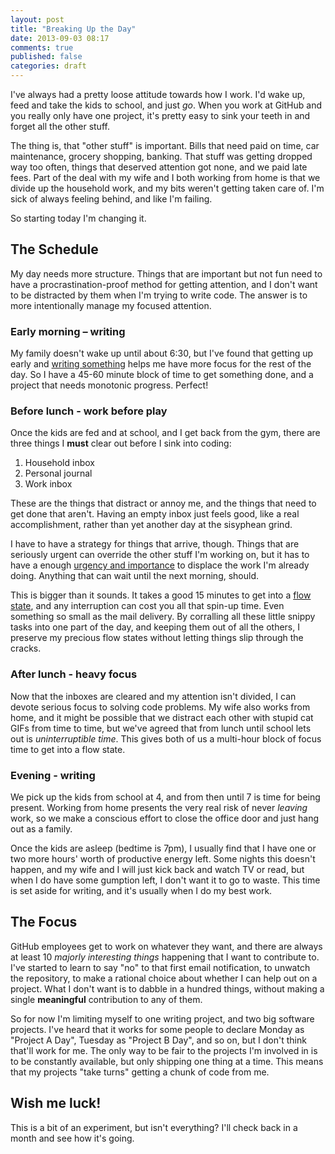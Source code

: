 ```yaml
---
layout: post
title: "Breaking Up the Day"
date: 2013-09-03 08:17
comments: true
published: false
categories: draft
---
```


I've always had a pretty loose attitude towards how I work.
I'd wake up, feed and take the kids to school, and just *go*.
When you work at GitHub and you really only have one project, it's pretty easy to sink your teeth in and forget all the other stuff.

The thing is, that "other stuff" is important.
Bills that need paid on time, car maintenance, grocery shopping, banking.
That stuff was getting dropped way too often, things that deserved attention got none, and we paid late fees.
Part of the deal with my wife and I both working from home is that we divide up the household work, and my bits weren't getting taken care of.
I'm sick of always feeling behind, and like I'm failing.

So starting today I'm changing it.

## The Schedule

My day needs more structure.
Things that are important but not fun need to have a procrastination-proof method for getting attention, and I don't want to be distracted by them when I'm trying to write code.
The answer is to more intentionally manage my focused attention.

### Early morning – writing

My family doesn't wake up until about 6:30, but I've found that getting up early and [writing something](/2012/10/24/the-best-part-of-waking-up/) helps me have more focus for the rest of the day.
So I have a 45-60 minute block of time to get something done, and a project that needs monotonic progress.
Perfect!

### Before lunch - work before play
Once the kids are fed and at school, and I get back from the gym, there are three things I **must** clear out before I sink into coding:

  1. Household inbox
  1. Personal journal
  1. Work inbox
  
These are the things that distract or annoy me, and the things that need to get done that aren't.
Having an empty inbox just feels good, like a real accomplishment, rather than yet another day at the sisyphean grind.

I have to have a strategy for things that arrive, though.
Things that are seriously urgent can override the other stuff I'm working on, but it has to have a enough [urgency and importance](http://www.mindtools.com/pages/article/newHTE_91.htm) to displace the work I'm already doing.
Anything that can wait until the next morning, should.

This is bigger than it sounds.
It takes a good 15 minutes to get into a [flow state](http://psygrammer.com/2011/02/10/the-flow-programming-in-ecstasy/), and any interruption can cost you all that spin-up time.
Even something so small as the mail delivery.
By corralling all these little snippy tasks into one part of the day, and keeping them out of all the others, I preserve my precious flow states without letting things slip through the cracks.

### After lunch - heavy focus
Now that the inboxes are cleared and my attention isn't divided, I can devote serious focus to solving code problems.
My wife also works from home, and it might be possible that we distract each other with stupid cat GIFs from time to time, but we've agreed that from lunch until school lets out is *uninterruptible time*.
This gives both of us a multi-hour block of focus time to get into a flow state.

### Evening - writing
We pick up the kids from school at 4, and from then until 7 is time for being present.
Working from home presents the very real risk of never *leaving* work, so we make a conscious effort to close the office door and just hang out as a family.

Once the kids are asleep (bedtime is 7pm), I usually find that I have one or two more hours' worth of productive energy left.
Some nights this doesn't happen, and my wife and I will just kick back and watch TV or read, but when I do have some gumption left, I don't want it to go to waste.
This time is set aside for writing, and it's usually when I do my best work.

## The Focus
GitHub employees get to work on whatever they want, and there are always at least 10 *majorly interesting things* happening that I want to contribute to.
I've started to learn to say "no" to that first email notification, to unwatch the repository, to make a rational choice about whether I can help out on a project.
What I don't want is to dabble in a hundred things, without making a single **meaningful** contribution to any of them.

So for now I'm limiting myself to one writing project, and two big software projects.
I've heard that it works for some people to declare Monday as "Project A Day", Tuesday as "Project B Day", and so on, but I don't think that'll work for me.
The only way to be fair to the projects I'm involved in is to be constantly available, but only shipping one thing at a time.
This means that my projects "take turns" getting a chunk of code from me.

## Wish me luck!

This is a bit of an experiment, but isn't everything?
I'll check back in a month and see how it's going.
